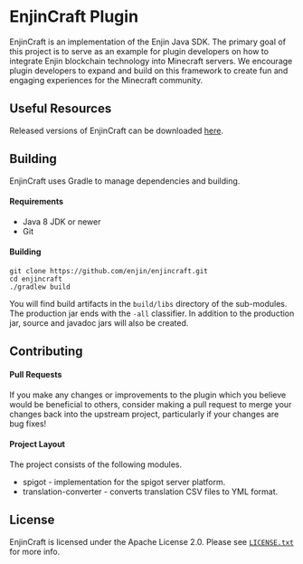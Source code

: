 # EnjinCraft Plugin

EnjinCraft is an implementation of the Enjin Java SDK.
The primary goal of this project is to serve as an example for plugin developers on how to integrate Enjin blockchain technology into Minecraft servers.
We encourage plugin developers to expand and build on this framework to create fun and engaging experiences for the Minecraft community.

## Useful Resources

Released versions of EnjinCraft can be downloaded [here](../../releases).

## Building

EnjinCraft uses Gradle to manage dependencies and building.

#### Requirements
* Java 8 JDK or newer
* Git

#### Building

```shell script
git clone https://github.com/enjin/enjincraft.git
cd enjincraft
./gradlew build
```

You will find build artifacts in the `build/libs` directory of the sub-modules.
The production jar ends with the `-all` classifier.
In addition to the production jar, source and javadoc jars will also be created.

## Contributing

#### Pull Requests

If you make any changes or improvements to the plugin which you believe would be beneficial to others, consider making a pull request to merge your changes back into the upstream project, particularly if your changes are bug fixes!

#### Project Layout

The project consists of the following modules.

* spigot - implementation for the spigot server platform.
* translation-converter - converts translation CSV files to YML format.

## License

EnjinCraft is licensed under the Apache License 2.0. Please see [`LICENSE.txt`](./LICENSE) for more info.

